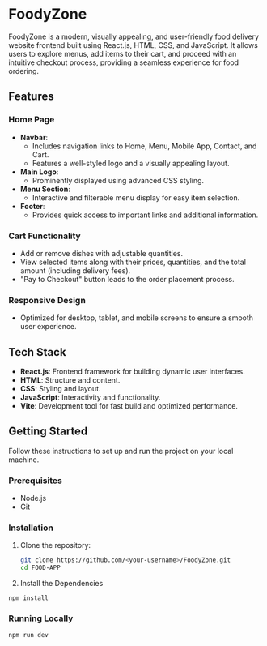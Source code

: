# FoodyZone

FoodyZone is a modern, visually appealing, and user-friendly food delivery website frontend built using React.js, HTML, CSS, and JavaScript. It allows users to explore menus, add items to their cart, and proceed with an intuitive checkout process, providing a seamless experience for food ordering.

## Features

### Home Page
- **Navbar**: 
  - Includes navigation links to Home, Menu, Mobile App, Contact, and Cart.
  - Features a well-styled logo and a visually appealing layout.
- **Main Logo**: 
  - Prominently displayed using advanced CSS styling.
- **Menu Section**: 
  - Interactive and filterable menu display for easy item selection.
- **Footer**: 
  - Provides quick access to important links and additional information.

### Cart Functionality
- Add or remove dishes with adjustable quantities.
- View selected items along with their prices, quantities, and the total amount (including delivery fees).
- "Pay to Checkout" button leads to the order placement process.

### Responsive Design
- Optimized for desktop, tablet, and mobile screens to ensure a smooth user experience.

## Tech Stack
- **React.js**: Frontend framework for building dynamic user interfaces.
- **HTML**: Structure and content.
- **CSS**: Styling and layout.
- **JavaScript**: Interactivity and functionality.
- **Vite**: Development tool for fast build and optimized performance.

## Getting Started

Follow these instructions to set up and run the project on your local machine.

### Prerequisites
- Node.js
- Git

### Installation

1. Clone the repository:
   ```bash
   git clone https://github.com/<your-username>/FoodyZone.git
   cd FOOD-APP

2. Install the Dependencies
```
npm install
```

### Running Locally
```
npm run dev
```


